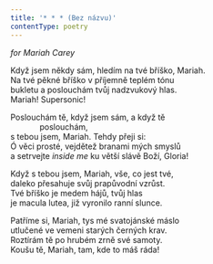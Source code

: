 ```yaml
---
title: '* * * (Bez názvu)'
contentType: poetry
---
```


<section>

_for Mariah Carey_

Když jsem někdy sám, hledím na tvé bříško, Mariah.  
Na tvé pěkné bříško v příjemně teplém tónu  
bukletu a poslouchám tvůj nadzvukový hlas.  
Mariah! Supersonic!

Poslouchám tě, když jsem sám, a když tě  
             poslouchám,  
s tebou jsem, Mariah. Tehdy přeji si:  
Ó věci prosté, vejdětež branami mých smyslů  
a setrvejte _inside me_ ku větší slávě Boží, Gloria!

Když s tebou jsem, Mariah, vše, co jest tvé,  
daleko přesahuje svůj prapůvodní vzrůst.  
Tvé bříško je medem hájů, tvůj hlas  
je macula lutea, již vyronilo ranní slunce.

Patříme si, Mariah, tys mé svatojánské máslo  
utlučené ve vemeni starých černých krav.  
Roztírám tě po hrubém zrně své samoty.  
Koušu tě, Mariah, tam, kde to máš ráda!

</section>
